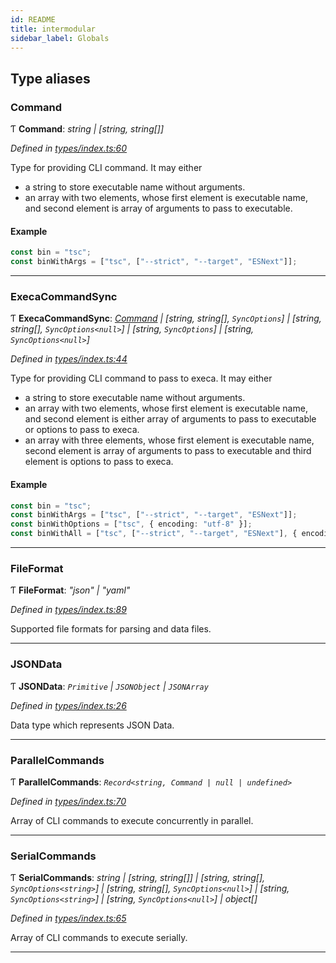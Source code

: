 ```yaml
---
id: README
title: intermodular
sidebar_label: Globals
---
```


## Type aliases

###  Command

Ƭ **Command**: *string | [string, string[]]*

*Defined in [types/index.ts:60](https://github.com/ozum/intermodular/blob/42b5788/src/types/index.ts#L60)*

Type for providing CLI command. It may either
- a string to store executable name without arguments.
- an array with two elements, whose first element is executable name, and second element is array of arguments to pass to executable.

#### Example
```typescript
const bin = "tsc";
const binWithArgs = ["tsc", ["--strict", "--target", "ESNext"]];
```

___

###  ExecaCommandSync

Ƭ **ExecaCommandSync**: *[Command](README.md#command) | [string, string[], `SyncOptions`] | [string, string[], `SyncOptions<null>`] | [string, `SyncOptions`] | [string, `SyncOptions<null>`]*

*Defined in [types/index.ts:44](https://github.com/ozum/intermodular/blob/42b5788/src/types/index.ts#L44)*

Type for providing CLI command to pass to execa. It may either
- a string to store executable name without arguments.
- an array with two elements, whose first element is executable name, and second element is either array of arguments to pass to executable or options to pass to execa.
- an array with three elements, whose first element is executable name, second element is array of arguments to pass to executable and third element is options to pass to execa.

#### Example
```typescript
const bin = "tsc";
const binWithArgs = ["tsc", ["--strict", "--target", "ESNext"]];
const binWithOptions = ["tsc", { encoding: "utf-8" }];
const binWithAll = ["tsc", ["--strict", "--target", "ESNext"], { encoding: "utf-8" }];
```

___

###  FileFormat

Ƭ **FileFormat**: *"json" | "yaml"*

*Defined in [types/index.ts:89](https://github.com/ozum/intermodular/blob/42b5788/src/types/index.ts#L89)*

Supported file formats for parsing and data files.

___

###  JSONData

Ƭ **JSONData**: *`Primitive` | `JSONObject` | `JSONArray`*

*Defined in [types/index.ts:26](https://github.com/ozum/intermodular/blob/42b5788/src/types/index.ts#L26)*

Data type which represents JSON Data.

___

###  ParallelCommands

Ƭ **ParallelCommands**: *`Record<string, Command | null | undefined>`*

*Defined in [types/index.ts:70](https://github.com/ozum/intermodular/blob/42b5788/src/types/index.ts#L70)*

Array of CLI commands to execute concurrently in parallel.

___

###  SerialCommands

Ƭ **SerialCommands**: *string | [string, string[]] | [string, string[], `SyncOptions<string>`] | [string, string[], `SyncOptions<null>`] | [string, `SyncOptions<string>`] | [string, `SyncOptions<null>`] | object[]*

*Defined in [types/index.ts:65](https://github.com/ozum/intermodular/blob/42b5788/src/types/index.ts#L65)*

Array of CLI commands to execute serially.

___